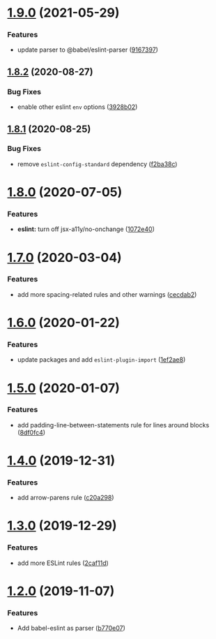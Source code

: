 # [1.9.0](https://github.com/lion-byte/eslint-config/compare/v1.8.2...v1.9.0) (2021-05-29)


### Features

* update parser to @babel/eslint-parser ([9167397](https://github.com/lion-byte/eslint-config/commit/9167397192925963afb6bdf06a63401dfaf733b6))

## [1.8.2](https://github.com/lion-byte/eslint-config/compare/v1.8.1...v1.8.2) (2020-08-27)


### Bug Fixes

* enable other eslint `env` options ([3928b02](https://github.com/lion-byte/eslint-config/commit/3928b02a888e2222c78122b42bede3d6888850c1))

## [1.8.1](https://github.com/lion-byte/eslint-config/compare/v1.8.0...v1.8.1) (2020-08-25)


### Bug Fixes

* remove `eslint-config-standard` dependency ([f2ba38c](https://github.com/lion-byte/eslint-config/commit/f2ba38c43f722caacdfa29c63f4b1dd34ff8c3aa))

# [1.8.0](https://github.com/lion-byte/eslint-config/compare/v1.7.0...v1.8.0) (2020-07-05)


### Features

* **eslint:** turn off jsx-a11y/no-onchange ([1072e40](https://github.com/lion-byte/eslint-config/commit/1072e404c470c2248e6a5b43e8f1391b80ca504a))

# [1.7.0](https://github.com/lion-byte/eslint-config/compare/v1.6.0...v1.7.0) (2020-03-04)


### Features

* add more spacing-related rules and other warnings ([cecdab2](https://github.com/lion-byte/eslint-config/commit/cecdab296eb6ef86ddd5f5eaef2449ffee7fa165))

# [1.6.0](https://github.com/lion-byte/eslint-config/compare/v1.5.0...v1.6.0) (2020-01-22)


### Features

* update packages and add `eslint-plugin-import` ([1ef2ae8](https://github.com/lion-byte/eslint-config/commit/1ef2ae8bbefbe2a7849ec12bc42aa85fc9c5b670))

# [1.5.0](https://github.com/lion-byte/eslint-config/compare/v1.4.0...v1.5.0) (2020-01-07)


### Features

* add padding-line-between-statements rule for lines around blocks ([8df0fc4](https://github.com/lion-byte/eslint-config/commit/8df0fc4023a32eff908eade6a1acce3b5590c8ae))

# [1.4.0](https://github.com/lion-byte/eslint-config/compare/v1.3.0...v1.4.0) (2019-12-31)


### Features

* add arrow-parens rule ([c20a298](https://github.com/lion-byte/eslint-config/commit/c20a29833826be5714c119101536396d009ec53e))

# [1.3.0](https://github.com/lion-byte/eslint-config/compare/v1.2.0...v1.3.0) (2019-12-29)


### Features

* add more ESLint rules ([2caf11d](https://github.com/lion-byte/eslint-config/commit/2caf11d8d470955272dc040d8afdf09d4dac649d))

# [1.2.0](https://github.com/lion-byte/eslint-config/compare/v1.1.1...v1.2.0) (2019-11-07)


### Features

* Add babel-eslint as parser ([b770e07](https://github.com/lion-byte/eslint-config/commit/b770e07bd0c77cc48d5b4fdbef18c3dc1b176bee))
